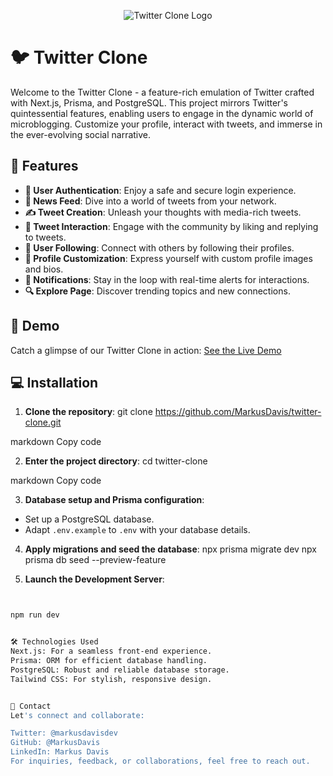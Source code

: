 <p align="center">
  <img src="[https://logo.com/image-cdn/images/kts928pd/production/08207a1a4c3383abed17d2995786c44959ceaa91-1140x620.png?w=1080&q=72](https://upload.wikimedia.org/wikipedia/commons/5/57/X_logo_2023_%28white%29.png)" alt="Twitter Clone Logo">
</p>

# 🐦 Twitter Clone


Welcome to the Twitter Clone - a feature-rich emulation of Twitter crafted with Next.js, Prisma, and PostgreSQL. This project mirrors Twitter's quintessential features, enabling users to engage in the dynamic world of microblogging. Customize your profile, interact with tweets, and immerse in the ever-evolving social narrative.

## 🌟 Features

- **🔐 User Authentication**: Enjoy a safe and secure login experience.
- **📰 News Feed**: Dive into a world of tweets from your network.
- **✍️ Tweet Creation**: Unleash your thoughts with media-rich tweets.
- **💬 Tweet Interaction**: Engage with the community by liking and replying to tweets.
- **🔗 User Following**: Connect with others by following their profiles.
- **🎨 Profile Customization**: Express yourself with custom profile images and bios.
- **🔔 Notifications**: Stay in the loop with real-time alerts for interactions.
- **🔍 Explore Page**: Discover trending topics and new connections.

## 🎥 Demo

Catch a glimpse of our Twitter Clone in action: [See the Live Demo](https://twitter-clone-demo-link.com)

## 💻 Installation

1. **Clone the repository**:
git clone https://github.com/MarkusDavis/twitter-clone.git

markdown
Copy code

2. **Enter the project directory**:
cd twitter-clone

markdown
Copy code

3. **Database setup and Prisma configuration**:
- Set up a PostgreSQL database.
- Adapt `.env.example` to `.env` with your database details.

4. **Apply migrations and seed the database**:
npx prisma migrate dev
npx prisma db seed --preview-feature


5. **Launch the Development Server**:
```bash


npm run dev


🛠 Technologies Used
Next.js: For a seamless front-end experience.
Prisma: ORM for efficient database handling.
PostgreSQL: Robust and reliable database storage.
Tailwind CSS: For stylish, responsive design.


🤝 Contact
Let's connect and collaborate:

Twitter: @markusdavisdev
GitHub: @MarkusDavis
LinkedIn: Markus Davis
For inquiries, feedback, or collaborations, feel free to reach out.

